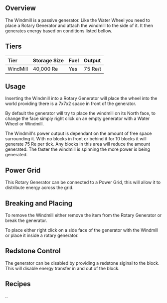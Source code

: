 ## Overview

The Windmill is a passive generator. Like the Water Wheel you need to
place a Rotary Generator and attach the windmill to the side of it. It
then generates energy based on conditions listed bellow.

## Tiers

| Tier     | Storage Size | Fuel | Output  |
|:---------|:-------------|:-----|:--------|
| WindMill | 40,000 Re    | Yes  | 75 Re/t |


## Usage

Inserting the Windmill into a Rotary Generator will place the wheel into
the world providing there is a 7x7x2 space in front of the generator.

By default the generator will try to place the windmill on its North
face, to change the face simply right click on an empty generator with a
Water Wheel or Windmill.

The Windmill's power output is dependant on the amount of free space
surrounding it. With no blocks in front or behind it for 10 blocks it
will generate 75 Re per tick. Any blocks in this area will reduce the
amount generated. The faster the windmill is spinning the more power is
being generated.

## Power Grid

This Rotary Generator can be connected to a Power Grid, this will allow
it to distribute energy across the grid.

## Breaking and Placing

To remove the Windmill either remove the item from the Rotary Generator
or break the generator.

To place either right click on a side face of the generator with the
Windmill or place it inside a rotary generator.

## Redstone Control

The generator can be disabled by providing a redstone siginal to the
block. This will disable energy transfer in and out of the block.


## Recipes

..
